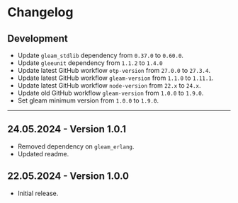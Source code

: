 # Changelog

## Development

- Update `gleam_stdlib` dependency from `0.37.0` to `0.60.0`.
- Update `gleeunit` dependency from `1.1.2` to `1.4.0`
- Update latest GitHub workflow `otp-version` from `27.0.0` to `27.3.4`.
- Update latest GitHub workflow `gleam-version` from `1.1.0` to `1.11.1`.
- Update latest GitHub workflow `node-version` from `22.x` to `24.x`.
- Update old GitHub workflow `gleam-version` from `1.0.0` to `1.9.0`.
- Set gleam minimum version from `1.0.0` to `1.9.0`.

---

## 24.05.2024 - Version 1.0.1

- Removed dependency on `gleam_erlang`.
- Updated readme.

## 22.05.2024 - Version 1.0.0

- Initial release.
